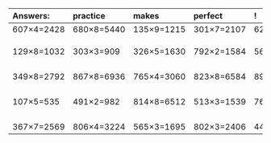 | Answers: | practice | makes | perfect | ! |
| :--- | :--- | :--- | :--- | :--- |
| 607×4=2428 | 680×8=5440 | 135×9=1215 | 301×7=2107 | 628×9=5652 | 
|   |   |   |   |   | 
|   |   |   |   |   | 
|   |   |   |   |   | 
| 129×8=1032 | 303×3=909 | 326×5=1630 | 792×2=1584 | 567×6=3402 | 
|   |   |   |   |   | 
|   |   |   |   |   | 
|   |   |   |   |   | 
|   |   |   |   |   | 
| 349×8=2792 | 867×8=6936 | 765×4=3060 | 823×8=6584 | 890×5=4450 | 
|   |   |   |   |   | 
|   |   |   |   |   | 
|   |   |   |   |   | 
|   |   |   |   |   | 
| 107×5=535 | 491×2=982 | 814×8=6512 | 513×3=1539 | 760×6=4560 | 
|   |   |   |   |   | 
|   |   |   |   |   | 
|   |   |   |   |   | 
|   |   |   |   |   | 
| 367×7=2569 | 806×4=3224 | 565×3=1695 | 802×3=2406 | 442×5=2210 | 
